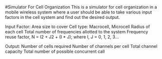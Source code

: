 #Simulator For Cell Organization
This is a simulator for cell organization in a mobile wireless system where a user should be able to take various input factors in the cell system and find out the desired output.
 
Input Factor:
Area size to cover
Cell type: Macrocell, Microcell
Radius of each cell
Total number of frequencies allotted to the system
Frequency reuse factor, N = I2 + J2 + (I * J); where I, J = 0, 1, 2, 3…

Output:
Number of cells required
Number of channels per cell
Total channel capacity
Total number of possible concurrent call
